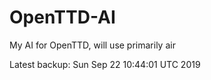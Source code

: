 # OpenTTD-AI
My AI for OpenTTD, will use primarily air

Latest backup: Sun Sep 22 10:44:01 UTC 2019
